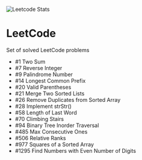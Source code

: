 ![Leetcode Stats](https://leetcode.card.workers.dev/?username=timgerdes&theme=dark)
# LeetCode
Set of solved LeetCode problems

* #1 Two Sum
* #7 Reverse Integer
* #9 Palindrome Number
* #14 Longest Common Prefix
* #20 Valid Parentheses
* #21 Merge Two Sorted Lists
* #26 Remove Duplicates from Sorted Array
* #28 Implement strStr()
* #58 Length of Last Word
* #70 Climbing Stairs
* #94 Binary Tree Inorder Traversal
* #485 Max Consecutive Ones
* #506 Relative Ranks
* #977 Squares of a Sorted Array
* #1295 Find Numbers with Even Number of Digits
